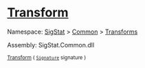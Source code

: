 # [Transform](./Map-100663623.md)

Namespace: [SigStat]() > [Common](./../../README.md) > [Transforms](./../README.md)

Assembly: SigStat.Common.dll

<sub>[Transform](./Map-100663623.md) ( [`Signature`](./../../Signature.md) signature )         <div style = "text-align: right" ></div></sub>
